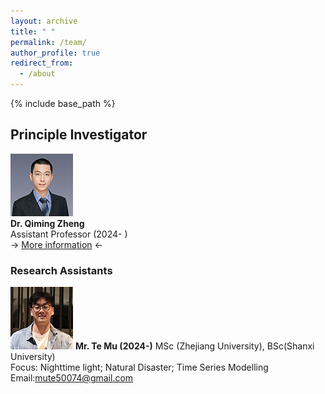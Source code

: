 ```yaml
---
layout: archive
title: " "
permalink: /team/
author_profile: true
redirect_from:
  - /about
---
```


{% include base_path %}

## Principle Investigator

![](qiming3.png)  
**Dr. Qiming Zheng**  
Assistant Professor (2024- )  
-> [More information](https://qmzheng09work.github.io/cv/) <-
  
### Research Assistants
![](MuTE.png)
**Mr. Te Mu (2024-)**
MSc (Zhejiang University), BSc(Shanxi University)  
Focus: Nighttime light; Natural Disaster; Time Series Modelling  
Email:mute50074@gmail.com  

